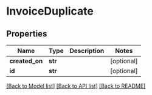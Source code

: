 # InvoiceDuplicate

## Properties
Name | Type | Description | Notes
------------ | ------------- | ------------- | -------------
**created_on** | **str** |  | [optional] 
**id** | **str** |  | [optional] 

[[Back to Model list]](../README.md#documentation-for-models) [[Back to API list]](../README.md#documentation-for-api-endpoints) [[Back to README]](../README.md)


